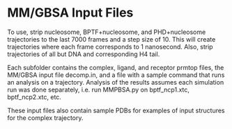 # MM/GBSA Input Files

To use, strip nucleosome, BPTF+nucleosome, and PHD+nucleosome trajectories to the last 7000 frames and a step size of 10. This will create trajectories where each frame corresponds to 1 nanosecond. Also, strip trajectories of all but DNA and corresponding H4 tail.

Each subfolder contains the complex, ligand, and receptor prmtop files, the MM/GBSA input file decomp.in, and a file with a sample command that runs an analysis on a trajectory. Analysis of the results assumes each simulation run was done separately, i.e. run MMPBSA.py on bptf_ncp1.xtc, bptf_ncp2.xtc, etc.

These input files also contain sample PDBs for examples of input structures for the complex trajectory.
